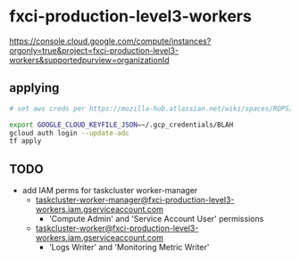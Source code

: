 # fxci-production-level3-workers

https://console.cloud.google.com/compute/instances?orgonly=true&project=fxci-production-level3-workers&supportedpurview=organizationId

## applying

```bash
# set aws creds per https://mozilla-hub.atlassian.net/wiki/spaces/ROPS/pages/1052606564/Using+Terraform+with+AWS+SSO

export GOOGLE_CLOUD_KEYFILE_JSON=~/.gcp_credentials/BLAH
gcloud auth login --update-adc
tf apply
```

## TODO

- add IAM perms for taskcluster worker-manager
  - taskcluster-worker-manager@fxci-production-level3-workers.iam.gserviceaccount.com
    - 'Compute Admin' and 'Service Account User' permissions
  - taskcluster-worker@fxci-production-level3-workers.iam.gserviceaccount.com
    - 'Logs Writer' and 'Monitoring Metric Writer'